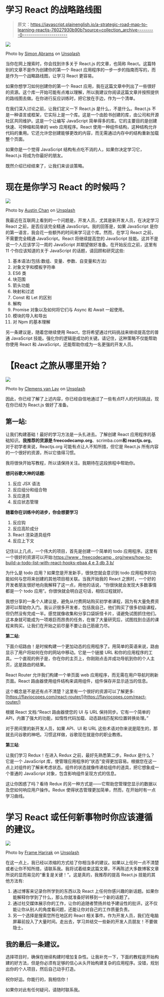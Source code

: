 # 学习 React 的战略路线图

> 原文：<https://javascript.plainenglish.io/a-strategic-road-map-to-learning-reactjs-76027930b90b?source=collection_archive---------0----------------------->

![](img/193c6490884de58069dbdeda7f2dae1e.png)

Photo by [Simon Abrams](https://unsplash.com/@flysi3000?utm_source=medium&utm_medium=referral) on [Unsplash](https://unsplash.com?utm_source=medium&utm_medium=referral)

当你在网上搜索时，你会找到许多关于 React.js 的文章，也简称 React。这篇特别的文章不是作为创建你的第一个 React 应用程序的一步一步的指南而写的，而是作为一个战略路线图，让学习 React 更容易。

如果你想学习如何创建你的第一个 React 应用，我在这篇文章中列出了一些很好的资源。这个库一开始可能有点难以理解，所以我建议你阅读这篇文章并按照提供的路线图去做。在你进行反应训练时，把它放在手边，作为一个清单。

在我们深入讨论之前，让我们定义一下 React.js 是什么，不是什么。React.js 不是一种语言或框架，它实际上是一个库。这是一个由脸书创建的库，由公司和开源社区共同维护。这是一个让编写 JavaScript 简单得多的库。它的主要目的是创建快速、可伸缩和简单的 web 应用程序。React 使用一种组件结构，这种结构允许代码的重用。它还允许您创建能够更改的内容，而无需通过内存中的结构重新加载整个页面。

如果你是一个觉得 JavaScript 结构有点吃不消的人，如果你决定学习它，React.js 将成为你最好的朋友。

既然介绍已经结束了，让我们来谈谈策略。

# 现在是你学习 React 的时候吗？

![](img/d7c858d4167c7c4233ecf1a63e6a84c5.png)

Photo by [Austin Chan](https://unsplash.com/@austinchan?utm_source=medium&utm_medium=referral) on [Unsplash](https://unsplash.com?utm_source=medium&utm_medium=referral)

我最近在互联网上看到的一个问题是，开发人员，尤其是新开发人员，在决定学习 React 之前，是否应该完全精通 JavaScript。我的回答是，如果 JavaScript 是你的第一语言，我会花一些额外的时间来学习这个库。然而，在学习 React 之前，不需要完全精通 JavaScript。React 将继续提高您的 JavaScript 技能。这并不是说一个人应该学习一周的 JavaScript 并期望做好准备。在开始反应之前，这里有 11 个你应该知道的关于 JavaScript 的话题，请回顾和研究这些:

1.  基本语法(包括:数组、变量、参数、自变量和方法)
2.  对象文字和模板字符串
3.  ES6 类
4.  块范围
5.  箭头功能
6.  映射和过滤
7.  Const 和 Let 的区别
8.  解构
9.  Promise 对象以及如何将它们与 Async 和 Await 一起使用。
10.  模块的导入和导出
11.  对 Npm 的基本理解

另一条建议是，随着您继续使用 React，您将希望通过代码挑战来继续提高您的普通 JavaScript 技能。强化你的逻辑是成功的关键。请记住，这种策略不仅能帮助你使用 React 和 JavaScript，还能帮助你成为一名更强的开发人员。

# 【React 之旅从哪里开始？

![](img/bf8f8dc5d4c2df2c0c89baaca7f4342c.png)

Photo by [Clemens van Lay](https://unsplash.com/@clemensvanlay?utm_source=medium&utm_medium=referral) on [Unsplash](https://unsplash.com?utm_source=medium&utm_medium=referral)

因此，你已经了解了上述内容，你已经自信地通过了一些有点吓人的代码挑战，现在你已经为 React.js 做好了准备。

## **第一站:**

让我们构建基础！最好的学习方法是一头扎进去。了解创建 React 应用程序的基础知识。**我推荐的货源是 freecodecamp.org**、scrimba.com**和 reactjs.org**。对于初学者来说，Reactjs.org 可能有点让人不知所措，但它是 React.js 所有内容的一个很好的资源，所以它值得习惯。

我将很快开始写教程，所以请保持关注。我期待在这段旅程中帮助你。

**想问谷歌大神的话题:**

1.  反应 JSX 语法
2.  反应组分和组合物
3.  反应道具
4.  反应状态管理

**随着你在训练中的进步，你会想要学习**

1.  反应钩
2.  反应高阶成分
3.  React 渲染道具组件
4.  反应上下文

记住以上几点，一个伟大的项目，首先是创建一个简单的 todo 应用程序。这里有一个很好的资源可以开始:[https://www . freecodecamp . org/news/how-to-build-a-todo-list-with-react-hooks-ebaa 4 e 3 db 3 b/](https://www.freecodecamp.org/news/how-to-build-a-todo-list-with-react-hooks-ebaa4e3db3b/)

为什么是 todo 应用？如果您是开发新手，很快您就会意识到 todo 应用程序的功能如何与您将来创建的其他项目相关联。当我开始我的 React 之旅时，一个好的开发者朋友很好地向我解释了这一点，用他的话说，“你很快就会发现大多数事情都是一个 todo 应用”。你很快就会明白这句话，相信过程就好。

我想分享的一条个人建议是，避免从付费网站购买初学者课程，因为有大量免费资源可以帮助你入门。我认识很多开发者，包括我自己，他们购买了很多初级课程，但仍然没有完成一半。感觉就像收集和分享口袋妖怪卡片，请避免试图抓住他们。这本身就可能成为一项艰巨而昂贵的任务，在做了大量研究后，试图找到合适的课程来购买。让我们在开始之前尽量不要让自己筋疲力尽。

**第二站:**

下面介绍路由！是时候构建一个更加动态的应用程序了。用简单的英语来说，路由显示了用户将如何在你的网站中移动。它是一个链接 URL 和你的应用程序的工具。一个直观的例子是，你在你的主页上，你刚刚点击并成功导航到你的个人主页，这是路由的结果。

React Router 允许我们构建一个单页面 web 应用程序，而无需在用户导航时刷新页面。React 路由器使用组件结构来调用组件，组件保存并显示适当的信息。

这个概念是不是还有点不清楚？这里有一个很好的资源可以了解更多:[https://flaviocopes.com/react-router/](https://flaviocopes.com/react-router/)

根据 React 文档:“React 路由器使您的 UI 与 URL 保持同步。它有一个简单的 API，内置了强大的功能，如惰性代码加载、动态路线匹配和位置转换处理。”

对于房间里的新开发人员，如果 API、UI 和 URL 这些术语对你来说是陌生的，那就去问谷歌的神吧。习惯这样做，谷歌现在就是你的职业教练。

**第三站**:

让我们学习 Redux！在进入 Redux 之前，最好先熟悉第二步。Redux 是什么？它是一个 JavaScript 库，使管理应用程序的“状态”变得更加容易。根据您在这一点上对组件的了解来考虑状态。组件的状态就像传递给组件的道具，把它想象成一个普通的 JavaScript 对象，包含影响组件呈现方式的信息。

这让你困惑了吗？看待 Redux 的另一种方式是——它帮助您管理您显示的数据以及您如何响应用户操作。Redux 使得状态管理更加简单，然而，在开始时有一点学习曲线。

# **学习 React 或任何新事物时你应该遵循的建议。**

![](img/5afdc904f172723ac6b60a14c73cf46a.png)

Photo by [Frame Harirak](https://unsplash.com/@framemily?utm_source=medium&utm_medium=referral) on [Unsplash](https://unsplash.com?utm_source=medium&utm_medium=referral)

在这一点上，我已经以浓缩的方式给了你相当多的建议。如果以上任何一点不清楚或者让你不知所措，请联系我。我将试着结束这篇文章，不再陈述大多数博客文章所说的显而易见的“重复是关键！”。这是真的，我推荐的提高 React.js 技能的其他方法有:

1.  通过博客来记录你所学到的东西以及 React 上任何你感兴趣的新话题。如果你能解释你学到了什么，那么你就准备好转移到一个新的话题了。
2.  通过社交媒体展示你的工作，让你的追随者赞扬并给予建设性的批评。这不仅能让你从别人的角度看问题，还能让你对自己的工作质量负责。
3.  另一个选择是搜索您所在地区的 React 相关事件。作为开发人员，我们在电脑屏幕前投入了大量时间。走出去，学习并结交一些新的开发人员朋友！不要做隐士。

## 我的最后一条建议。

选择项目时，确保在继续构建时增加复杂性。让我补充一下，下面的教程是开始构建的好方法，但是你必须有足够的信心从头开始构建复杂的应用程序。没错，规划出你的个人项目，然后自己动手打造。

祝你好运。你能行的，我相信你！

如果你对此有任何疑问，请随时联系我。